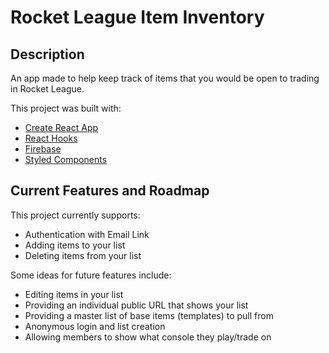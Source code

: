 # Rocket League Item Inventory

## Description
An app made to help keep track of items that you would be open to trading in Rocket League.

This project was built with:
- [Create React App](https://github.com/facebook/create-react-app)
- [React Hooks](https://reactjs.org/docs/hooks-intro.html)
- [Firebase](https://firebase.google.com/)
- [Styled Components](https://www.styled-components.com/)

## Current Features and Roadmap

This project currently supports:
- Authentication with Email Link
- Adding items to your list
- Deleting items from your list

Some ideas for future features include:
- Editing items in your list
- Providing an individual public URL that shows your list
- Providing a master list of base items (templates) to pull from
- Anonymous login and list creation
- Allowing members to show what console they play/trade on
